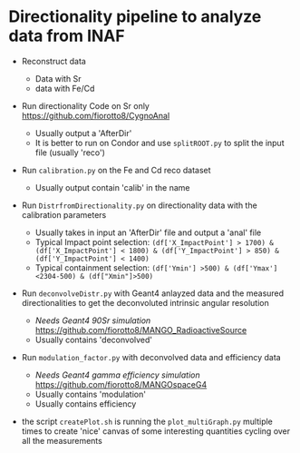 # Directionality pipeline to analyze data from INAF

- Reconstruct data
  - Data with Sr
  - data with Fe/Cd

- Run directionality Code on Sr only <https://github.com/fiorotto8/CygnoAnal>
  - Usually output a 'AfterDir'
  - It is better to run on Condor and use `splitROOT.py` to split the input file (usually 'reco')

- Run `calibration.py` on the Fe and Cd reco dataset
  - Usually output contain 'calib' in the name

- Run `DistrfromDirectionality.py` on directionality data with the calibration parameters
  - Usually takes in input an 'AfterDir' file and output a 'anal' file
  - Typical Impact point selection: `(df['X_ImpactPoint'] > 1700) & (df['X_ImpactPoint'] < 1800) & (df['Y_ImpactPoint'] > 850) & (df['Y_ImpactPoint'] < 1400)`
  - Typical containment selection: `(df['Ymin'] >500) & (df['Ymax'] <2304-500) & (df["Xmin"]>500)`

- Run `deconvolveDistr.py` with Geant4 anlayzed data and the measured directionalities to get the deconvoluted intrinsic angular resolution
  - *Needs Geant4 90Sr simulation* <https://github.com/fiorotto8/MANGO_RadioactiveSource>
  - Usually contains 'deconvolved'

- Run `modulation_factor.py` with deconvolved data and efficiency data
  - *Needs Geant4 gamma efficiency simulation* <https://github.com/fiorotto8/MANGOspaceG4>
  - Usually contains 'modulation'
  - Usually contains efficiency

- the script `createPlot.sh` is running the `plot_multiGraph.py` multiple times to create 'nice' canvas of some interesting quantities cycling over all the measurements
